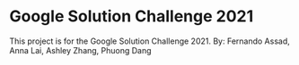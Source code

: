 # Google Solution Challenge 2021  
This project is for the Google Solution Challenge 2021.
By: Fernando Assad, Anna Lai, Ashley Zhang, Phuong Dang
